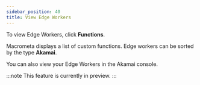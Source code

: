 ```yaml
---
sidebar_position: 40
title: View Edge Workers
---
```


To view Edge Workers, click **Functions**.

Macrometa displays a list of custom functions. Edge workers can be sorted by the type **Akamai**.

You can also view your Edge Workers in the Akamai console.

:::note
This feature is currently in preview.
:::